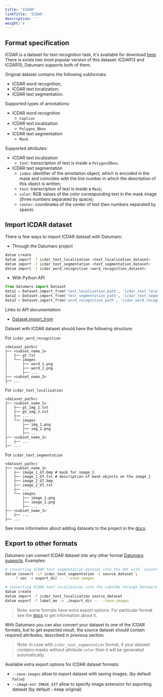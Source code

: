 ```yaml
---
title: 'ICDAR'
linkTitle: 'ICDAR'
description: ''
weight: 8
---
```



## Format specification
ICDAR is a dataset for text recognition task, it's available
for download [here](https://rrc.cvc.uab.es/). There is exists
two most popular version of this dataset: ICDAR13 and ICDAR15,
Datumaro supports both of them.

Original dataset contains the following subformats:
- ICDAR word recognition;
- ICDAR text localization;
- ICDAR text segmentation.

Supported types of annotations:
- ICDAR word recognition
  - `Caption`
- ICDAR text localization
  - `Polygon`, `Bbox`
- ICDAR text segmentation
  - `Mask`

Supported attributes:
- ICDAR text localization
  - `text`: transcription of text is inside a `Polygon`/`Bbox`.
- ICDAR text segmentation
  - `index`: identifier of the annotation object, which is encoded in the mask
    and coincides with the line number in which the description
    of this object is written;
  - `text`: transcription of text is inside a `Mask`;
  - `color`: RGB values of the color corresponding text in the mask image
    (three numbers separated by space);
  - `center`: coordinates of the center of text
    (two numbers separated by space).

## Import ICDAR dataset

There is few ways to import ICDAR dataset with Datumaro:
- Through the Datumaro project
``` bash
datum create
datum import -f icdar_text_localization <text_localization_dataset>
datum import -f icdar_text_segmentation <text_segmentation_dataset>
datum import -f icdar_word_recognition <word_recognition_dataset>
```
- With Python API
```python
from datumaro import Dataset
data1 = Dataset.import_from('text_localization_path', 'icdar_text_localization')
data2 = Dataset.import_from('text_segmentation_path', 'icdar_text_segmentation')
data3 = Dataset.import_from('word_recognition_path', 'icdar_word_recognition')
```
_Links to API documentation:_
- [Dataset.import_from][]

Dataset with ICDAR dataset should have the following structure:

For `icdar_word_recognition`
```
<dataset_path>/
├── <subset_name_1>
│   ├── gt.txt
│   └── images
│       ├── word_1.png
│       ├── word_2.png
│       ├── ...
├── <subset_name_2>
├── ...
```
For `icdar_text_localization`
```
<dataset_path>/
├── <subset_name_1>
│   ├── gt_img_1.txt
│   ├── gt_img_2.txt
│   ├── ...
│   └── images
│       ├── img_1.png
│       ├── img_2.png
│       ├── ...
├── <subset_name_2>
│   ├── ...
├── ...
```
For `icdar_text_segmentation`
```
<dataset_path>/
├── <subset_name_1>
│   ├── image_1_GT.bmp # mask for image_1
│   ├── image_1_GT.txt # description of mask objects on the image_1
│   ├── image_2_GT.bmp
│   ├── image_2_GT.txt
│   ├── ...
│   └── images
│       ├── image_1.png
│       ├── image_2.png
│       ├── ...
├── <subset_name_2>
│   ├── ...
├── ...
```
See more information about adding datasets to the project in the
[docs](/docs/user-manual/command-reference/sources/#source-add).

## Export to other formats
Datumaro can convert ICDAR dataset into any other format
[Datumaro supports](/docs/user-manual/supported_formats/). Examples:
``` bash
# converting ICDAR text segmentation dataset into the VOC with `convert` command
datum convert -if icdar_text_segmentation -i source_dataset \
    -f voc -o export_dir -- --save-images
```
``` bash
# converting ICDAR text localization into the LabelMe through Datumaro project
datum create
datum import -f icdar_text_localization source_dataset
datum export -f label_me -o ./export_dir -- --save-images
```
> Note: some formats have extra export options. For particular format see the
> [docs](/docs/formats/) to get information about it.

With Datumaro you can also convert your dataset to one of the ICDAR formats,
but to get expected result, the source dataset should contain required
attributes, described in previous section.
> Note: in case with `icdar_text_segmentation` format, if your dataset contains
> masks without attribute `color` then it will be generated automatically.

Available extra export options for ICDAR dataset formats:
- `--save-images` allow to export dataset with saving images.
  (by default `False`)
- `--image-ext IMAGE_EXT` allow to specify image extension
  for exporting dataset (by default - keep original)

[Dataset.import_from]: /api/api/components/components/datumaro.components.dataset.html#datumaro.components.dataset.Dataset.import_from
